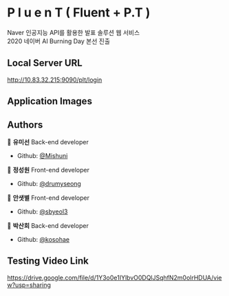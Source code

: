 # P l u e n T ( Fluent + P.T )
Naver 인공지능 API를 활용한 발표 솔루션 웹 서비스<br/>
2020 네이버 AI Burning Day 본선 진출


## Local Server URL
http://10.83.32.215:9090/plt/login



## Application Images



## Authors

:hatching_chick: **유미선** Back-end developer

* Github: [@Mishuni](https://github.com/Mishuni)

👾 **정성원** Front-end developer

* Github: [@drumyseong](https://github.com/drumyseong)

:elephant: **안샛별** Front-end developer

* Github: [@sbyeol3](https://github.com/sbyeol3)

🦙 **박산희** Back-end developer

* Github: [@kosohae](https://github.com/kosohae)
   
   
## Testing Video Link

https://drive.google.com/file/d/1Y3o0e1IYlbvO0DQlJSqhfN2m0olrHDUA/view?usp=sharing
